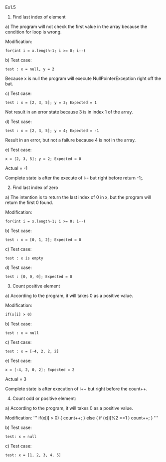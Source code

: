 Ex1.5

1) Find last index of element
	
a) The program will not check the first value in the array because the condition for loop is wrong.

Modification:

	for(int i = x.length-1; i >= 0; i--)
	
b) Test case:

	test : x = null, y = 2
	
Because x is null the program will execute NullPointerException right off the bat.

c) Test case:

	test : x = [2, 3, 5]; y = 3; Expected = 1
	
Not result in an error state because 3 is in index 1 of the array.

d) Test case:

	test : x = [2, 3, 5]; y = 4; Expected = -1
	
Result in an error, but not a failure because 4 is not in the array.

e) Test case:

	x = [2, 3, 5]; y = 2; Expected = 0 
	
Actual = -1

Complete state is after the execute of i-- but right before return -1;.

2) Find last index of zero

a) The intention is to return the last index of 0 in x, but the program will return the first 0 found.

Modification:

	for(int i = x.length-1; i >= 0; i--)
	
b) Test case:

	test : x = [0, 1, 2]; Expected = 0
	
c) Test case:

	test : x is empty
	
d) Test case:

	test : [0, 0, 0]; Expected = 0

3) Count positive element

a) According to the program, it will takes 0 as a positive value.

Modification:

	if(x[i] > 0)

b) Test case:

	test : x = null
	
c) Test case:

	test : x = [-4, 2, 2, 2]
	
e) Test case:

	x = [-4, 2, 0, 2]; Expected = 2
	
Actual = 3

Complete state is after execution of i++ but right before the count++.

4) Count odd or positive element:

a) According to the program, it will takes 0 as a positive value.

Modification: 
'''
	if(x[i] > 0)
	{
  	 count++;
	}
	else
	{
  	if (x[i]%2 ==1 ) 
	 count++;
	}
'''

b) Test case:

	test: x = null

c) Test case:

	test: x = [1, 2, 3, 4, 5]
